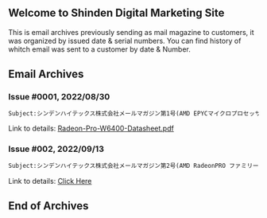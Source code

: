 ## Welcome to Shinden Digital Marketing Site

This is email archives previously sending as mail magazine to customers, it was organized by issued date & serial numbers.
You can find history of whitch email was sent to a customer by date & Number.

## Email Archives

### Issue #0001, 2022/08/30
```markdown
Subject:シンデンハイテックス株式会社メールマガジン第1号(AMD EPYCマイクロプロセッサにおける３D V-Cache技術の紹介)
```
Link to details: [Radeon-Pro-W6400-Datasheet.pdf](https://github.com/shinden252/marketing/blob/archives/Radeon-Pro-W6400-Datasheet.pdf)


### Issue #002, 2022/09/13
```markdown
Subject:シンデンハイテックス株式会社メールマガジン第2号(AMD RadeonPRO ファミリーの紹介)
```
Link to details: [Click Here](https://github.com/shinden252/marketing/blob/archives/Radeon-Pro-W6400-Datasheet.pdf)

## End of Archives


